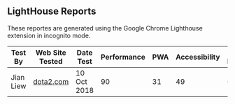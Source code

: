 ## LightHouse Reports

These reportes are generated using the Google Chrome Lighthouse extension in incognito mode.

|Test By                |Web Site Tested           | Date Test   | Performance | PWA| Accessibility| Best Practices |SEO|
|-----------------------|--------------------------|----------   |-------------|----|--------------|----------------|---|
|Jian Liew              |[dota2.com](www.dota2.com)|10 Oct 2018  |90           |31  |  49          | 60             | 60
